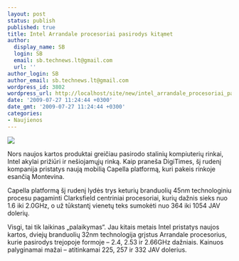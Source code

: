```yaml
---
layout: post
status: publish
published: true
title: Intel Arrandale procesoriai pasirodys kitąmet
author:
  display_name: SB
  login: SB
  email: sb.technews.lt@gmail.com
  url: ''
author_login: SB
author_email: sb.technews.lt@gmail.com
wordpress_id: 3802
wordpress_url: http://localhost/site/new/intel_arrandale_procesoriai_pasirodys_kitamet/
date: '2009-07-27 11:24:44 +0300'
date_gmt: '2009-07-27 11:24:44 +0300'
categories:
- Naujienos
---
```

<div class="imgright"><img src="http://tbn1.google.com/images?q=tbn:3A_V8FMnU-0INM:http://pcgenie.co.nz/images/products/Intel_Core_i7_logo_01.jpg"  /></div>
<p>Nors naujos kartos produktai greičiau pasirodo stalinių kompiuterių rinkai, Intel akylai prižiūri ir nešiojamųjų rinką. Kaip praneša DigiTimes, šį rudenį kompanija pristatys naują mobilią Capella platformą, kuri pakeis rinkoje esančią Montevina.</p>
<p>Capella platformą šį rudenį lydės trys keturių branduolių 45nm technologiniu procesu pagaminti Clarksfield centriniai procesoriai, kurių dažnis sieks nuo 1.6 iki 2.0GHz, o už tūkstantį vienetų teks sumokėti nuo 364 iki 1054 JAV dolerių.</p>
<p>Visgi, tai tik laikinas „palaikymas“. Jau kitais metais Intel pristatys naujos kartos, dviejų branduolių 32nm technologija grįstus Arrandale procesorius, kurie pasirodys trejopoje formoje – 2.4, 2.53 ir 2.66GHz dažniais. Kainuos palyginamai mažai – atitinkamai 225, 257 ir 332 JAV dolerius.<br /></p>
